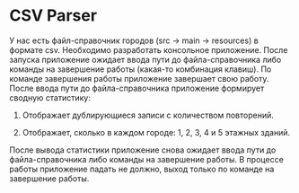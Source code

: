 # CSV Parser
У нас есть файл-справочник городов (src -> main -> resources) в формате csv.
Необходимо разработать консольное приложение. После запуска приложение ожидает ввода пути до файла-справочника либо команды на завершение работы (какая-то комбинация клавиш).
По команде завершения работы приложение завершает свою работу. После ввода пути до файла-справочника приложение формирует сводную статистику:

1) Отображает дублирующиеся записи с количеством повторений.

2) Отображает, сколько в каждом городе: 1, 2, 3, 4 и 5 этажных зданий.

После вывода статистики приложение снова ожидает ввода пути до файла-справочника либо команды на завершение работы.
В процессе работы приложение падать не должно, выход только по команде на завершение работы.
